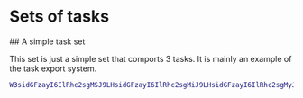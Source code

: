 # Sets of tasks

## A simple task set

This set is just a simple set that comports 3 tasks. It is mainly an example of the task export system.

```lua
W3sidGFzayI6IlRhc2sgMSJ9LHsidGFzayI6IlRhc2sgMiJ9LHsidGFzayI6IlRhc2sgMyJ9XQ==
```